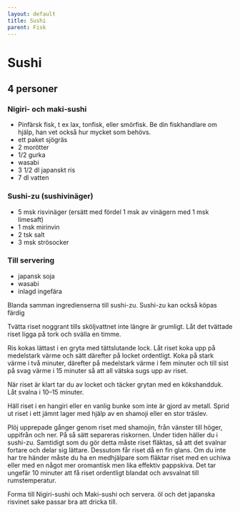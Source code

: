 ```yaml
---
layout: default
title: Sushi
parent: Fisk
---
```

# Sushi

## 4 personer

### Nigiri- och maki-sushi

-	Pinfärsk fisk, t ex lax, tonfisk, eller smörfisk. Be din fiskhandlare om hjälp, han vet också hur mycket som behövs.
-	ett paket sjögräs
-	2 morötter
-	1/2 gurka
-	wasabi
-	3 1/2 dl japanskt ris
-	7 dl vatten

### Sushi-zu (sushivinäger)

-	5 msk risvinäger (ersätt med fördel 1 msk av vinägern med 1 msk limesaft)
-	1 msk mirinvin
-	2 tsk salt
-	3 msk strösocker

### Till servering

-	japansk soja
-	wasabi
-	inlagd ingefära


Blanda samman ingredienserna till sushi-zu. Sushi-zu kan också köpas färdig

Tvätta riset noggrant tills sköljvattnet inte längre är grumligt. Låt det tvättade riset ligga på tork och svälla en timme.

Ris kokas lättast i en gryta med tättslutande lock. Låt riset koka upp på medelstark värme och sätt därefter på locket ordentligt. Koka på stark värme i två minuter, därefter på medelstark värme i fem minuter och till sist på svag värme i 15 minuter så att all vätska sugs upp av riset.

När riset är klart tar du av locket och täcker grytan med en kökshandduk. Låt svalna i 10–15 minuter.

Häll riset i en hangiri eller en vanlig bunke som inte är gjord av metall. Sprid ut riset i ett jämnt lager med hjälp av en shamoji eller en stor träslev.

Plöj upprepade gånger genom riset med shamojin, från vänster till höger, uppifrån och ner. På så sätt separeras riskornen. Under tiden häller du i sushi-zu. Samtidigt som du gör detta måste riset fläktas, så att det svalnar fortare och delar sig lättare. Dessutom får riset då en fin glans. Om du inte har tre händer måste du ha en medhjälpare som fläktar riset med en uchiwa eller med en något mer oromantisk men lika effektiv pappskiva. Det tar ungefär 10 minuter att få riset ordentligt blandat och avsvalnat till rumstemperatur.

Forma till Nigiri-sushi och Maki-sushi och servera. öl och det japanska risvinet sake passar bra att dricka till.
